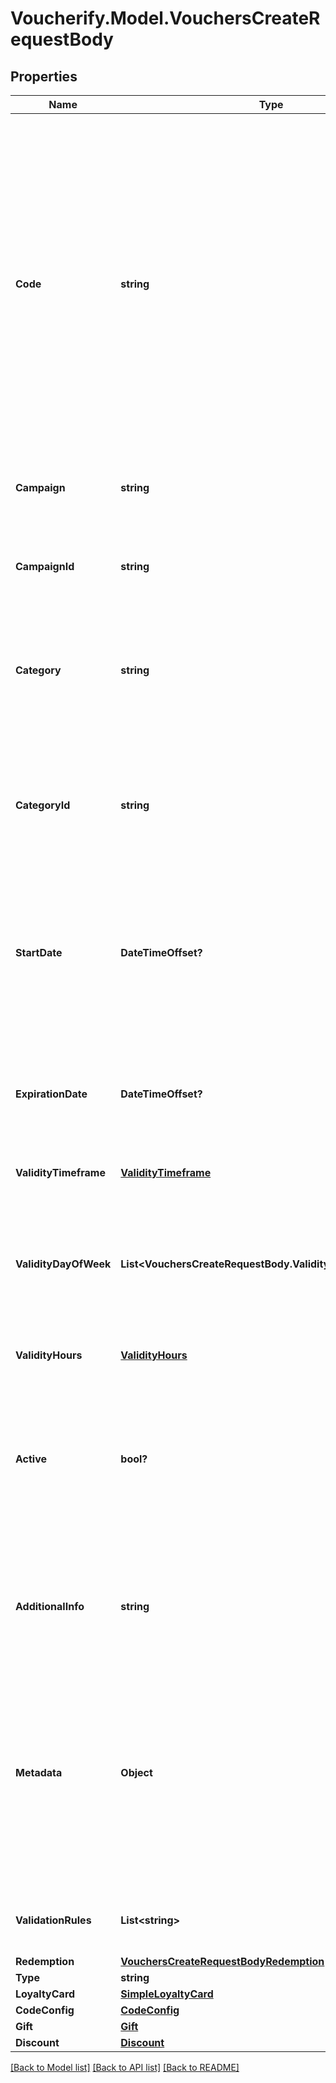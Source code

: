 # Voucherify.Model.VouchersCreateRequestBody

## Properties

Name | Type | Description | Notes
------------ | ------------- | ------------- | -------------
**Code** | **string** | Code that identifies a voucher. The pattern can use all the letters of the English alphabet, Arabic numerals, and special characters. Pass this attribute in the request body to create a distinct code. Otherwise, either use the &#x60;code_config&#x60; object to set the rules that the Voucherify API will use to create a random code, or don&#39;t pass any code and Voucherify will generate a random code. | [optional] 
**Campaign** | **string** | Identifies the voucher&#39;s parent campaign using a unique campaign name. | [optional] 
**CampaignId** | **string** | Identifies the voucher&#39;s parent campaign using a unique campaign ID assigned by the Voucherify API. | [optional] 
**Category** | **string** | The name of the category that this voucher belongs to. Useful when listing vouchers with the [List Vouchers](ref:list-vouchers) endpoint. | [optional] 
**CategoryId** | **string** | Unique identifier assigned by Voucherify to the name of the category that this voucher belongs to. Useful when listing vouchers with the [List Vouchers](ref:list-vouchers) endpoint. | [optional] 
**StartDate** | **DateTimeOffset?** | Start date defines when the code starts to be active. Activation timestamp is presented in the ISO 8601 format. Voucher is *inactive before* this date. | [optional] 
**ExpirationDate** | **DateTimeOffset?** | Expiration date defines when the code expires. Expiration timestamp is presented in the ISO 8601 format.  Voucher is *inactive after* this date. | [optional] 
**ValidityTimeframe** | [**ValidityTimeframe**](ValidityTimeframe.md) |  | [optional] 
**ValidityDayOfWeek** | **List&lt;VouchersCreateRequestBody.ValidityDayOfWeekEnum&gt;** | Integer array corresponding to the particular days of the week in which the voucher is valid.  - &#x60;0&#x60; Sunday - &#x60;1&#x60; Monday - &#x60;2&#x60; Tuesday - &#x60;3&#x60; Wednesday - &#x60;4&#x60; Thursday - &#x60;5&#x60; Friday - &#x60;6&#x60; Saturday | [optional] 
**ValidityHours** | [**ValidityHours**](ValidityHours.md) |  | [optional] 
**Active** | **bool?** | A flag to toggle the voucher on or off. You can disable a voucher even though it&#39;s within the active period defined by the &#x60;start_date&#x60; and &#x60;expiration_date&#x60;.    - &#x60;true&#x60; indicates an *active* voucher - &#x60;false&#x60; indicates an *inactive* voucher | [optional] 
**AdditionalInfo** | **string** | An optional field to keep any extra textual information about the code such as a code description and details. | [optional] 
**Metadata** | **Object** | The metadata object stores all custom attributes assigned to the code. A set of key/value pairs that you can attach to a voucher object. It can be useful for storing additional information about the voucher in a structured format. | [optional] 
**ValidationRules** | **List&lt;string&gt;** | Array containing the ID of the validation rule associated with the voucher. | [optional] 
**Redemption** | [**VouchersCreateRequestBodyRedemption**](VouchersCreateRequestBodyRedemption.md) |  | [optional] 
**Type** | **string** |  | [optional] 
**LoyaltyCard** | [**SimpleLoyaltyCard**](SimpleLoyaltyCard.md) |  | [optional] 
**CodeConfig** | [**CodeConfig**](CodeConfig.md) |  | [optional] 
**Gift** | [**Gift**](Gift.md) |  | [optional] 
**Discount** | [**Discount**](Discount.md) |  | [optional] 

[[Back to Model list]](../README.md#documentation-for-models) [[Back to API list]](../README.md#documentation-for-api-endpoints) [[Back to README]](../README.md)

